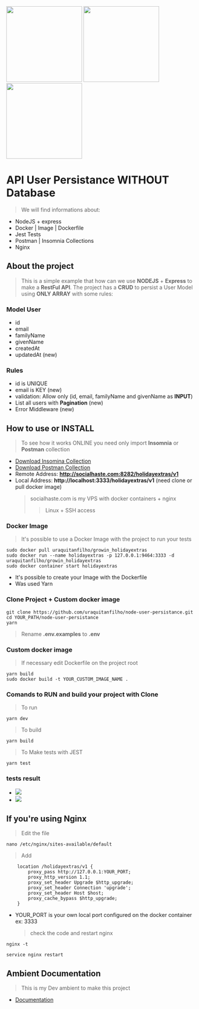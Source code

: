 <img src="https://nodejs.org/static/images/logos/nodejs-new-pantone-black.png" width="200" hight="190" />
<a href="https://growin.com"><img src="https://www.growin.com/wp-content/themes/growin-1.11a/img/growin-logo.png" width="200" hight="190" /></a>
<a href="https://holidayextras.co.uk"><img src="http://www.urakombat.com/growin/holidayextras.png" width="200" hight="190" /></a>

# API User Persistance WITHOUT Database

> We will find informations about:

- NodeJS + express
- Docker | Image | Dockerfile
- Jest Tests
- Postman | Insomnia Collections
- Nginx

## About the project

> This is a simple example that how can we use **NODEJS** + **Express** to make a **RestFul API**.
> The project has a **CRUD** to persist a User Model using **ONLY ARRAY** with some rules:

### Model User

- id
- email
- familyName
- givenName
- createdAt
- updatedAt (new)

### Rules

- id is UNIQUE
- email is KEY (new)
- validation: Allow only (id, email, familyName and givenName as **INPUT**)
- List all users with **Pagination** (new)
- Error Middleware (new)

## How to use or INSTALL

> To see how it works ONLINE you need only import **Insomnia** or **Postman** collection

- [Download Insomina Collection](http://www.urakombat.com/growin/Insomnia_2019-07-27.json)
- [Download Postman Collection](http://www.urakombat.com/growin/postman_2019-07-27.json)
- Remote Address: **http://socialhaste.com:8282/holidayextras/v1**
- Local Address: **http://localhost:3333/holidayextras/v1** (need clone or pull docker image)
  > socialhaste.com is my VPS with docker containers + nginx
  >
  > > Linux + SSH access

### Docker Image

> It's possible to use a Docker Image with the project to run your tests

```shell
sudo docker pull uraquitanfilho/growin_holidayextras
sudo docker run --name holidayextras -p 127.0.0.1:9464:3333 -d uraquitanfilho/growin_holidayextras
sudo docker container start holidayextras
```

- It's possible to create your Image with the Dockerfile
- Was used Yarn

### Clone Project + Custom docker image

```shell
git clone https://github.com/uraquitanfilho/node-user-persistance.git
cd YOUR_PATH/node-user-persistance
yarn
```

> Rename **.env.examples** to **.env**

### Custom docker image

> If necessary edit Dockerfile on the project root

```shell
yarn build
sudo docker build -t YOUR_CUSTOM_IMAGE_NAME .
```

### Comands to RUN and build your project with Clone

> To run

```shell
yarn dev
```

> To build

```shell
yarn build
```

> To Make tests with JEST

```shell
yarn test
```

### tests result

- <img src="http://www.urakombat.com/growin/jest.png" />
- <img src="http://www.urakombat.com/growin/jest_html.png" />

## If you're using Nginx

> Edit the file

```shell
nano /etc/nginx/sites-available/default
```

> Add

```shell
    location /holidayextras/v1 {
        proxy_pass http://127.0.0.1:YOUR_PORT;
        proxy_http_version 1.1;
        proxy_set_header Upgrade $http_upgrade;
        proxy_set_header Connection 'upgrade';
        proxy_set_header Host $host;
        proxy_cache_bypass $http_upgrade;
    }

```

- YOUR_PORT is your own local port configured on the docker container ex: 3333
  > check the code and restart nginx

```shell
nginx -t

service nginx restart
```

## Ambient Documentation

> This is my Dev ambient to make this project

- [Documentation](https://github.com/uraquitanfilho/nodejsDocs)
